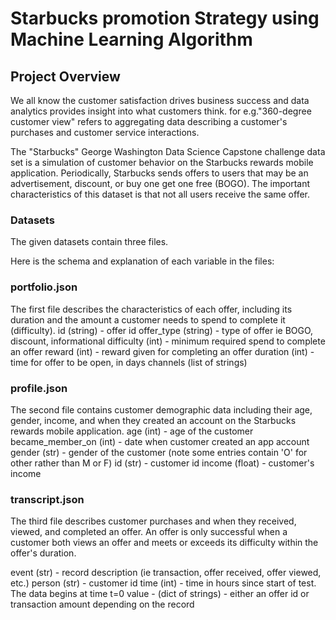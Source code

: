 # Starbucks promotion Strategy using Machine Learning Algorithm

## Project Overview
We all know the customer satisfaction drives business success and data analytics provides insight into what customers think. for e.g."360-degree customer view" refers to aggregating data describing a customer's purchases and customer service interactions.

The "Starbucks" George Washington Data Science Capstone challenge data set is a simulation of customer behavior on the Starbucks rewards mobile application. Periodically, Starbucks sends offers to users that may be an advertisement, discount, or buy one get one free (BOGO). The important characteristics of this dataset is that not all users receive the same offer.


### Datasets
The given datasets contain three files. 

Here is the schema and explanation of each variable in the files:
### portfolio.json
The first file describes the characteristics of each offer, including its duration and the amount a customer needs to spend to complete it (difficulty). 
id (string) - offer id
offer_type (string) - type of offer ie BOGO, discount, informational
difficulty (int) - minimum required spend to complete an offer
reward (int) - reward given for completing an offer
duration (int) - time for offer to be open, in days
channels (list of strings)

### profile.json
The second file contains customer demographic data including their age, gender, income, and when they created an account on the Starbucks rewards mobile application.
age (int) - age of the customer
became_member_on (int) - date when customer created an app account
gender (str) - gender of the customer (note some entries contain 'O' for other rather than M or F)
id (str) - customer id
income (float) - customer's income

### transcript.json
The third file describes customer purchases and when they received, viewed, and completed an offer. An offer is only successful when a customer both views an offer and meets or exceeds its difficulty within the offer's duration.

event (str) - record description (ie transaction, offer received, offer viewed, etc.)
person (str) - customer id
time (int) - time in hours since start of test. The data begins at time t=0
value - (dict of strings) - either an offer id or transaction amount depending on the record


